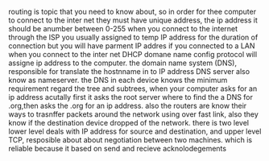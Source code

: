 
routing is topic that you need to know about, so in order for thee computer to 
connect to the inter net they must have unique 
address, the ip address it should be anumber between 0-255
when you connect to the internet through the ISP you usually assigned to temp IP address
for the duration of connection but you will have parment IP addres if you
connected to a LAN when you connect to the inter net DHCP domane name config protocol
will assigne ip address to the computer.
the domain name system (DNS), responsible for translate the hostnname in to IP address 
DNS server also know as nameserver. the DNS in each device knows the minimum requirement 
regard the tree and subtrees, when your computer asks for an ip address acutally first
it asks the root server where to find the 
a DNS for .org,then asks the .org for an ip address. also the routers are know their ways to trasnffer packets
around the network using over fast link, also they know if the destination device dropped of the network.
there is two level lower level deals with IP address for source and destination,
and upper level TCP, resposible about about negotiation 
between two machines. which is reliable because it based on send and recieve acknolodegements
